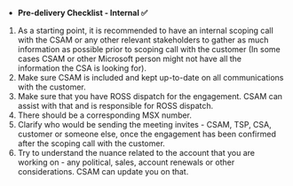 ﻿- **Pre-delivery Checklist - Internal ✅** 

1. As a starting point, it is recommended to have an internal scoping call with the CSAM or any other relevant stakeholders to gather as much information as possible prior to scoping call with the customer (In some cases CSAM or other Microsoft person might not have all the information the CSA is looking for).
1. Make sure CSAM is included and kept up-to-date on all communications with the customer.
1. Make sure that you have ROSS dispatch for the engagement. CSAM can assist with that and is responsible for ROSS dispatch.
1. There should be a corresponding MSX number.
1. Clarify who would be sending the meeting invites - CSAM, TSP, CSA, customer or someone else, once the engagement has been confirmed after the scoping call with the customer.
1. Try to understand the nuance related to the account that you are working on - any political, sales, account renewals or other considerations. CSAM can update you on that.
